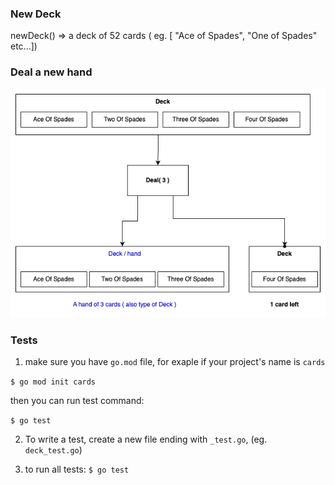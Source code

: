 ### New Deck
newDeck() => a deck of 52 cards ( eg. [ "Ace of Spades", "One of Spades" etc...])

### Deal a new hand
![new hand](./assets/deal__a_new_hand.png)

### Tests
1. make sure you have `go.mod` file, for exaple if your project's name is `cards`

`$ go mod init cards`

then you can run test command:

`$ go test`

2. To write a test, create a new file ending with `_test.go`, (eg. `deck_test.go`)

3. to run all tests: `$ go test`